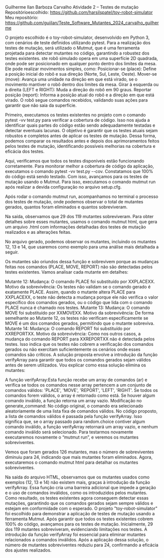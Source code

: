 Guilherme Ilan Barboza Carvalho
Atividade 2  – Testes de mutação
Repositórioescolhido: https://github.com/harsilspatel/toy-robot-simulator
Meu repositório: https://github.com/guiilan/Teste_Software_Mutantes_2024_carvalho_guilherme

O projeto escolhido é o toy-robot-simulator, desenvolvido em Python 3, com cenários de teste definidos utilizando pytest. Para a realização dos testes de mutação, será utilizado o Mutmut, que é uma ferramenta projetada para detectar mutantes no código, garantindo a robustez dos testes existentes.
ste robô simulado opera em uma superfície 2D quadrada, onde pode ser posicionado em qualquer ponto dentro dos limites da mesa. Ele pode realizar movimentos simples, como:
Posicionar-se (place): Define a posição inicial do robô e sua direção (Norte, Sul, Leste, Oeste).
Mover-se (move): Avança uma unidade na direção em que está virado, se o movimento mantiver o robô dentro dos limites da mesa.
Girar à esquerda ou à direita (LEFT e RIGHT): Muda a direção do robô em 90 graus.
Reportar posição (report): Informa a posição atual do robô e a direção em que está virado.
O robô segue comandos recebidos, validando suas ações para garantir que não saia da superfície.


Primeiro, executamos os testes existentes no projeto com o comando pytest -vv test.py para verificar a cobertura de código. Isso nos ajuda a identificar quais partes do código estão sendo adequadamente testadas e detectar eventuais lacunas. O objetivo é garantir que os testes atuais sejam robustos e completos antes de aplicar os testes de mutação. Dessa forma, podemos comparar os resultados antes e depois dos aprimoramentos feitos pelos testes de mutação, identificando possíveis melhorias na cobertura e eficácia dos testes.

Aqui, verificamos que todos os testes disponíveis estão funcionando corretamente. Para monitorar melhor a cobertura de código da aplicação, executamos o comando pytest -vv test.py --cov. 
Constatamos que 100% do código está sendo testado. Com isso, avançamos para os testes de mutação usando o Mutmut. Para isso, executamos o comando mutmut run após realizar a devida configuração no arquivo setup.cfg.

Após rodar o comando mutmut run, acompanhamos no terminal o processo dos testes de mutação, onde podemos observar o total de mutantes gerados, quantos foram eliminados e quantos sobreviveram.

Na saída, observamos que 29 dos 119 mutantes sobreviveram. Para obter detalhes sobre esses mutantes, usamos o comando mutmut html, que gera um arquivo .html com informações detalhadas dos testes de mutação realizados e as alterações feitas.


No arquivo gerado, podemos observar os mutantes, incluindo os mutantes 12, 13 e 14, que usaremos como exemplo para uma análise mais detalhada a seguir.

Os mutantes são oriundos dessa função e sobrevivem porque as mudanças feitas nos comandos (PLACE, MOVE, REPORT) não são detectadas pelos testes existentes. Vamos analisar cada mutante em detalhes:



Mutante 12:
Mudança: O comando PLACE foi substituído por XXPLACEXX.
Motivo da sobrevivência: Os testes não validam se o comando gerado é exatamente PLACE. Assim, quando o mutante altera PLACE para XXPLACEXX, o teste não detecta a mudança porque ele não verifica o valor específico dos comandos gerados, ou o código que lida com o comando PLACE nunca é chamado nos testes.
Mutante 13:
Mudança: O comando MOVE foi substituído por XXMOVEXX.
Motivo da sobrevivência: De forma semelhante ao Mutante 12, os testes não verificam especificamente se MOVE é um dos comandos gerados, permitindo que o mutante sobreviva.
Mutante 14:
Mudança: O comando REPORT foi substituído por XXREPORTXX.
Motivo da sobrevivência: Como nos outros casos, a mudança do comando REPORT para XXREPORTXX não é detectada pelos testes. Isso indica que os testes não cobrem a verificação dos comandos gerados ou não exercitam suficientemente os cenários onde esses comandos são críticos.
A solução proposta envolve a introdução da função verifyArray para garantir que todos os comandos gerados sejam válidos antes de serem utilizados. Vou explicar como essa solução elimina os mutantes:


A função verifyArray:Esta função recebe um array de comandos (ar) e verifica se todos os comandos nesse array pertencem a um conjunto de comandos válidos: 'PLACE', 'MOVE', 'REPORT', 'LEFT', 'RIGHT'.
Se todos os comandos forem válidos, o array é retornado como está. Se houver algum comando inválido, a função retorna um array vazio.
Modificação no generate_command:
No código original, o comando era selecionado aleatoriamente de uma lista fixa de comandos válidos. No código proposto, a lista de comandos válidos é passada pela função verifyArray.
Isso significa que, se o array passado para random.choice contiver algum comando inválido, a função verifyArray retornará um array vazio, e nenhum comando inválido será selecionado.
Para testarmos novamente executaremos novamente o “mutmut run”, e veremos os mutantes sobreviventes.

Vemos que foram gerados 126 mutantes, mas o número de sobreviventes diminuiu para 24, indicando que mais mutantes foram eliminados. Agora, executaremos o comando mutmut html para detalhar os mutantes sobreviventes.


Na saída do arquivo HTML, observamos que os mutantes usados como exemplos (12, 13 e 14) não existem mais, graças à introdução da função verifyArray. Essa função cria uma barreira adicional que impede a geração e o uso de comandos inválidos, como os introduzidos pelos mutantes. Como resultado, os testes existentes agora conseguem detectar essas mutações, garantindo que os comandos gerados sejam sempre válidos e estejam em conformidade com o esperado.
O projeto "toy-robot-simulator" foi escolhido para demonstrar a aplicação de testes de mutação usando a ferramenta Mutmut. Após garantir que todos os testes existentes cobrem 100% do código, avançamos para os testes de mutação. Inicialmente, 29 dos 119 mutantes sobreviveram, evidenciando limitações nos testes. A introdução da função verifyArray foi essencial para eliminar mutantes relacionados a comandos inválidos. Após a aplicação dessa solução, o número de mutantes sobreviventes reduziu para 24, confirmando a eficácia dos ajustes realizados.
